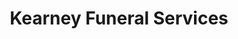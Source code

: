 ---
title: "Kearney Funeral Services"
url: /vancouver/kearney-funeral-services/
shop: Bestattungen
---